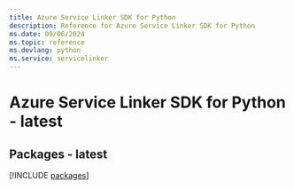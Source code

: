 ```yaml
---
title: Azure Service Linker SDK for Python
description: Reference for Azure Service Linker SDK for Python
ms.date: 09/06/2024
ms.topic: reference
ms.devlang: python
ms.service: servicelinker
---
```

# Azure Service Linker SDK for Python - latest
## Packages - latest
[!INCLUDE [packages](service-linker-index.md)]
